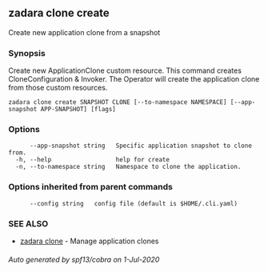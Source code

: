 ## zadara clone create

Create new application clone from a snapshot

### Synopsis

Create new ApplicationClone custom resource.
This command creates CloneConfiguration & Invoker.
The Operator will create the application clone from those custom resources.

```
zadara clone create SNAPSHOT CLONE [--to-namespace NAMESPACE] [--app-snapshot APP-SNAPSHOT] [flags]
```

### Options

```
      --app-snapshot string   Specific application snapshot to clone from.
  -h, --help                  help for create
  -n, --to-namespace string   Namespace to clone the application.
```

### Options inherited from parent commands

```
      --config string   config file (default is $HOME/.cli.yaml)
```

### SEE ALSO

* [zadara clone](zadara_clone.md)	 - Manage application clones

###### Auto generated by spf13/cobra on 1-Jul-2020
